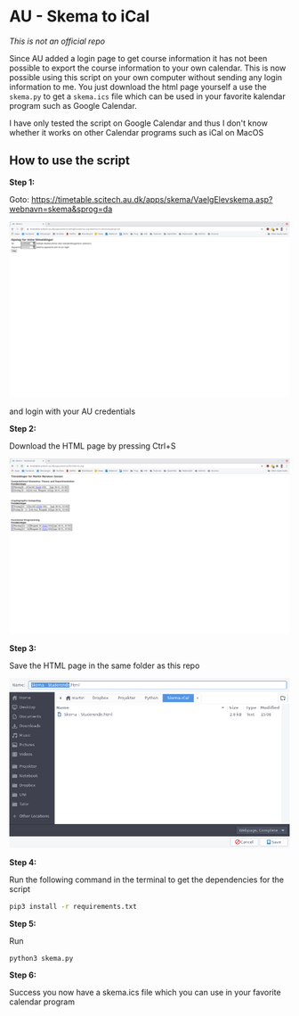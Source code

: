 # AU - Skema to iCal

*This is not an official repo*



Since AU added a login page to get course information it has not been possible to export the course information to your own calendar. This is now possible using this script on your own computer without sending any login information to me. You just download the html page yourself a use the `skema.py` to get a `skema.ics` file which can be used in your favorite kalendar program such as Google Calendar.



I have only tested the script on Google Calendar and thus I don't know whether it works on other Calendar programs such as iCal on MacOS



## How to use the script

**Step 1:**

Goto: https://timetable.scitech.au.dk/apps/skema/VaelgElevskema.asp?webnavn=skema&sprog=da

![step1](img/step1.png)

and login with your AU credentials



**Step 2:** 

Download the HTML page by pressing Ctrl+S

![step2](img/step2.png)

**Step 3:**

Save the HTML page in the same folder as this repo

![step3](img/step3.png)



**Step 4:**

Run the following command in the terminal to get the dependencies for the script

```bash
pip3 install -r requirements.txt
```



**Step 5:**

Run

```
python3 skema.py
```



**Step 6:**

Success you now have a skema.ics file which you can use in your favorite calendar program
